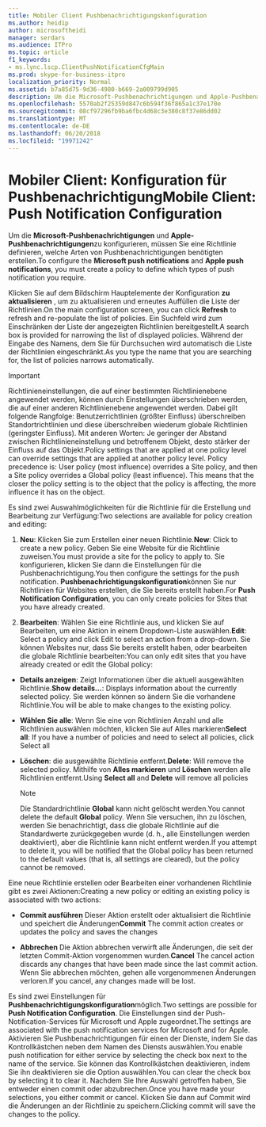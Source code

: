 ```yaml
---
title: Mobiler Client Pushbenachrichtigungskonfiguration
ms.author: heidip
author: microsoftheidi
manager: serdars
ms.audience: ITPro
ms.topic: article
f1_keywords:
- ms.lync.lscp.ClientPushNotificationCfgMain
ms.prod: skype-for-business-itpro
localization_priority: Normal
ms.assetid: b7a85d75-9d36-4980-b669-2a009799d905
description: Um die Microsoft-Pushbenachrichtigungen und Apple-Pushbenachrichtigungen zu konfigurieren, müssen Sie eine Richtlinie definieren, welche Arten von Pushbenachrichtigungen Sie benötigen, um erstellen.
ms.openlocfilehash: 5570ab2f25359d847c6b594f36f865a1c37e170e
ms.sourcegitcommit: 08cf97296fb9ba6fbc4d68c3e380c8f37e86dd02
ms.translationtype: MT
ms.contentlocale: de-DE
ms.lasthandoff: 06/20/2018
ms.locfileid: "19971242"
---
```

# <a name="mobile-client-push-notification-configuration"></a><span data-ttu-id="78a82-103">Mobiler Client: Konfiguration für Pushbenachrichtigung</span><span class="sxs-lookup"><span data-stu-id="78a82-103">Mobile Client: Push Notification Configuration</span></span>
 
<span data-ttu-id="78a82-104">Um die **Microsoft-Pushbenachrichtigungen** und **Apple-Pushbenachrichtigungen**zu konfigurieren, müssen Sie eine Richtlinie definieren, welche Arten von Pushbenachrichtigungen benötigten erstellen.</span><span class="sxs-lookup"><span data-stu-id="78a82-104">To configure the **Microsoft push notifications** and **Apple push notifications**, you must create a policy to define which types of push notification you require.</span></span>
  
<span data-ttu-id="78a82-105">Klicken Sie auf dem Bildschirm Hauptelemente der Konfiguration **zu aktualisieren** , um zu aktualisieren und erneutes Auffüllen die Liste der Richtlinien.</span><span class="sxs-lookup"><span data-stu-id="78a82-105">On the main configuration screen, you can click **Refresh** to refresh and re-populate the list of policies.</span></span> <span data-ttu-id="78a82-106">Ein Suchfeld wird zum Einschränken der Liste der angezeigten Richtlinien bereitgestellt.</span><span class="sxs-lookup"><span data-stu-id="78a82-106">A search box is provided for narrowing the list of displayed policies.</span></span> <span data-ttu-id="78a82-107">Während der Eingabe des Namens, dem Sie für Durchsuchen wird automatisch die Liste der Richtlinien eingeschränkt.</span><span class="sxs-lookup"><span data-stu-id="78a82-107">As you type the name that you are searching for, the list of policies narrows automatically.</span></span>
  
> [!IMPORTANT]
> <span data-ttu-id="78a82-p102">Richtlinieneinstellungen, die auf einer bestimmten Richtlinienebene angewendet werden, können durch Einstellungen überschrieben werden, die auf einer anderen Richtlinienebene angewendet werden. Dabei gilt folgende Rangfolge: Benutzerrichtlinien (größter Einfluss) überschreiben Standortrichtlinien und diese überschreiben wiederum globale Richtlinien (geringster Einfluss). Mit anderen Worten: Je geringer der Abstand zwischen Richtlinieneinstellung und betroffenem Objekt, desto stärker der Einfluss auf das Objekt.</span><span class="sxs-lookup"><span data-stu-id="78a82-p102">Policy settings that are applied at one policy level can override settings that are applied at another policy level. Policy precedence is: User policy (most influence) overrides a Site policy, and then a Site policy overrides a Global policy (least influence). This means that the closer the policy setting is to the object that the policy is affecting, the more influence it has on the object.</span></span> 
  
<span data-ttu-id="78a82-111">Es sind zwei Auswahlmöglichkeiten für die Richtlinie für die Erstellung und Bearbeitung zur Verfügung:</span><span class="sxs-lookup"><span data-stu-id="78a82-111">Two selections are available for policy creation and editing:</span></span>
  
1. <span data-ttu-id="78a82-112">**Neu**: Klicken Sie zum Erstellen einer neuen Richtlinie.</span><span class="sxs-lookup"><span data-stu-id="78a82-112">**New**: Click to create a new policy.</span></span> <span data-ttu-id="78a82-113">Geben Sie eine Website für die Richtlinie zuweisen.</span><span class="sxs-lookup"><span data-stu-id="78a82-113">You must provide a site for the policy to apply to.</span></span> <span data-ttu-id="78a82-114">Sie konfigurieren, klicken Sie dann die Einstellungen für die Pushbenachrichtigung.</span><span class="sxs-lookup"><span data-stu-id="78a82-114">You then configure the settings for the push notification.</span></span> <span data-ttu-id="78a82-115">**Pushbenachrichtigungskonfiguration**können Sie nur Richtlinien für Websites erstellen, die Sie bereits erstellt haben.</span><span class="sxs-lookup"><span data-stu-id="78a82-115">For **Push Notification Configuration**, you can only create policies for Sites that you have already created.</span></span>
    
2. <span data-ttu-id="78a82-116">**Bearbeiten**: Wählen Sie eine Richtlinie aus, und klicken Sie auf Bearbeiten, um eine Aktion in einem Dropdown-Liste auswählen.</span><span class="sxs-lookup"><span data-stu-id="78a82-116">**Edit**: Select a policy and click Edit to select an action from a drop-down.</span></span> <span data-ttu-id="78a82-117">Sie können Websites nur, dass Sie bereits erstellt haben, oder bearbeiten die globale Richtlinie bearbeiten:</span><span class="sxs-lookup"><span data-stu-id="78a82-117">You can only edit sites that you have already created or edit the Global policy:</span></span>
    
  - <span data-ttu-id="78a82-118">**Details anzeigen**: Zeigt Informationen über die aktuell ausgewählten Richtlinie.</span><span class="sxs-lookup"><span data-stu-id="78a82-118">**Show details…**: Displays information about the currently selected policy.</span></span> <span data-ttu-id="78a82-119">Sie werden können so ändern Sie die vorhandene Richtlinie.</span><span class="sxs-lookup"><span data-stu-id="78a82-119">You will be able to make changes to the existing policy.</span></span>
    
  - <span data-ttu-id="78a82-120">**Wählen Sie alle**: Wenn Sie eine von Richtlinien Anzahl und alle Richtlinien auswählen möchten, klicken Sie auf Alles markieren</span><span class="sxs-lookup"><span data-stu-id="78a82-120">**Select all**: If you have a number of policies and need to select all policies, click Select all</span></span>
    
  - <span data-ttu-id="78a82-121">**Löschen**: die ausgewählte Richtlinie entfernt.</span><span class="sxs-lookup"><span data-stu-id="78a82-121">**Delete**: Will remove the selected policy.</span></span> <span data-ttu-id="78a82-122">Mithilfe von **Alles markieren** und **Löschen** werden alle Richtlinien entfernt.</span><span class="sxs-lookup"><span data-stu-id="78a82-122">Using **Select all** and **Delete** will remove all policies</span></span>
    
    > [!NOTE]
    > <span data-ttu-id="78a82-123">Die Standardrichtlinie **Global** kann nicht gelöscht werden.</span><span class="sxs-lookup"><span data-stu-id="78a82-123">You cannot delete the default **Global** policy.</span></span> <span data-ttu-id="78a82-124">Wenn Sie versuchen, ihn zu löschen, werden Sie benachrichtigt, dass die globale Richtlinie auf die Standardwerte zurückgegeben wurde (d. h., alle Einstellungen werden deaktiviert), aber die Richtlinie kann nicht entfernt werden.</span><span class="sxs-lookup"><span data-stu-id="78a82-124">If you attempt to delete it, you will be notified that the Global policy has been returned to the default values (that is, all settings are cleared), but the policy cannot be removed.</span></span>
  
<span data-ttu-id="78a82-125">Eine neue Richtlinie erstellen oder Bearbeiten einer vorhandenen Richtlinie gibt es zwei Aktionen:</span><span class="sxs-lookup"><span data-stu-id="78a82-125">Creating a new policy or editing an existing policy is associated with two actions:</span></span>
  
- <span data-ttu-id="78a82-126">**Commit ausführen** Dieser Aktion erstellt oder aktualisiert die Richtlinie und speichert die Änderungen</span><span class="sxs-lookup"><span data-stu-id="78a82-126">**Commit** The commit action creates or updates the policy and saves the changes</span></span>
    
- <span data-ttu-id="78a82-127">**Abbrechen** Die Aktion abbrechen verwirft alle Änderungen, die seit der letzten Commit-Aktion vorgenommen wurden.</span><span class="sxs-lookup"><span data-stu-id="78a82-127">**Cancel** The cancel action discards any changes that have been made since the last commit action.</span></span> <span data-ttu-id="78a82-128">Wenn Sie abbrechen möchten, gehen alle vorgenommenen Änderungen verloren.</span><span class="sxs-lookup"><span data-stu-id="78a82-128">If you cancel, any changes made will be lost.</span></span>
    
<span data-ttu-id="78a82-129">Es sind zwei Einstellungen für **Pushbenachrichtigungskonfiguration**möglich.</span><span class="sxs-lookup"><span data-stu-id="78a82-129">Two settings are possible for **Push Notification Configuration**.</span></span> <span data-ttu-id="78a82-130">Die Einstellungen sind der Push-Notification-Services für Microsoft und Apple zugeordnet.</span><span class="sxs-lookup"><span data-stu-id="78a82-130">The settings are associated with the push notification services for Microsoft and for Apple.</span></span> <span data-ttu-id="78a82-131">Aktivieren Sie Pushbenachrichtigungen für einen der Dienste, indem Sie das Kontrollkästchen neben dem Namen des Diensts auswählen.</span><span class="sxs-lookup"><span data-stu-id="78a82-131">You enable push notification for either service by selecting the check box next to the name of the service.</span></span> <span data-ttu-id="78a82-132">Sie können das Kontrollkästchen deaktivieren, indem Sie ihn deaktivieren sie die Option auswählen.</span><span class="sxs-lookup"><span data-stu-id="78a82-132">You can clear the check box by selecting it to clear it.</span></span> <span data-ttu-id="78a82-133">Nachdem Sie Ihre Auswahl getroffen haben, Sie entweder einen commit oder abzubrechen.</span><span class="sxs-lookup"><span data-stu-id="78a82-133">Once you have made your selections, you either commit or cancel.</span></span> <span data-ttu-id="78a82-134">Klicken Sie dann auf Commit wird die Änderungen an der Richtlinie zu speichern.</span><span class="sxs-lookup"><span data-stu-id="78a82-134">Clicking commit will save the changes to the policy.</span></span>
  

